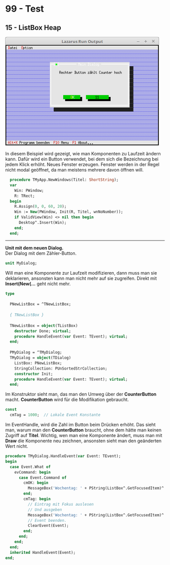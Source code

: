 # 99 - Test
## 15 - ListBox Heap

![image.png](image.png)

In diesem Beispiel wird gezeigt, wie man Komponenten zu Laufzeit ändern kann.
Dafür wird ein Button verwendet, bei dem sich die Bezeichnung bei jedem Klick erhöht.
Neues Fenster erzeugen. Fenster werden in der Regel nicht modal geöffnet, da man meistens mehrere davon öffnen will.

```pascal
  procedure TMyApp.NewWindows(Titel: ShortString);
  var
    Win: PWindow;
    R: TRect;
  begin
    R.Assign(0, 0, 60, 20);
    Win := New(PWindow, Init(R, Titel, wnNoNumber));
    if ValidView(Win) <> nil then begin
      Desktop^.Insert(Win);
    end;
  end;
```

---
<b>Unit mit dem neuen Dialog.</b>
<br>
Der Dialog mit dem Zähler-Button.

```pascal
unit MyDialog;

```

Will man eine Komponente zur Laufzeit modifizieren, dann muss man sie deklarieren, ansonsten kann man nicht mehr auf sie zugreifen.
Direkt mit <b>Insert(New(...</b> geht nicht mehr.

```pascal
type

  PNewListBox = ^TNewListBox;

  { TNewListBox }

  TNewListBox = object(TListBox)
    destructor Done; virtual;
    procedure HandleEvent(var Event: TEvent); virtual;
  end;

  PMyDialog = ^TMyDialog;
  TMyDialog = object(TDialog)
    ListBox: PNewListBox;
    StringCollection: PUnSortedStrCollection;
    constructor Init;
    procedure HandleEvent(var Event: TEvent); virtual;
  end;

```

Im Konstruktor sieht man, das man den Umweg über der <b>CounterButton</b> macht.
<b>CounterButton</b> wird für die Modifikation gebraucht.

```pascal
const
  cmTag = 1000;  // Lokale Event Konstante

```

Im EventHandle, wird die Zahl im Button beim Drücken erhöht.
Das sieht man, warum man den <b>CounterButton</b> braucht, ohne dem hätte man keinen Zugriff auf <b>Titel</b>.
Wichtig, wen man eine Komponente ändert, muss man mit <b>Draw</b> die Komponente neu zeichnen, ansonsten sieht man den geänderten Wert nicht.

```pascal
procedure TMyDialog.HandleEvent(var Event: TEvent);
begin
  case Event.What of
    evCommand: begin
      case Event.Command of
        cmOK: begin
          MessageBox('Wochentag: ' + PString(ListBox^.GetFocusedItem)^ + ' gew' + #132 + 'hlt', nil, mfOKButton);
        end;
        cmTag: begin
          // Eintrag mit Fokus auslesen
          // Und ausgeben
          MessageBox('Wochentag: ' + PString(ListBox^.GetFocusedItem)^ + ' gew' + #132 + 'hlt', nil, mfOKButton);
          // Event beenden.
          ClearEvent(Event);
        end;
      end;
    end;
  end;
  inherited HandleEvent(Event);
end;

```


